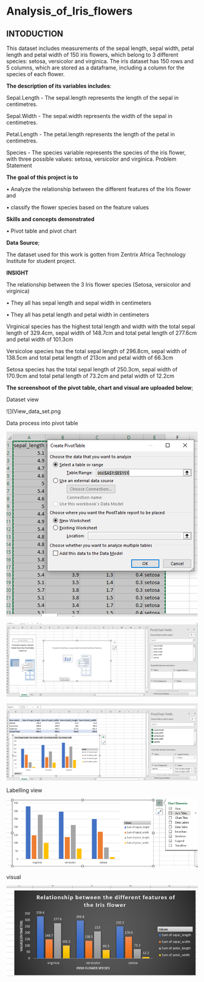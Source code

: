 # Analysis_of_Iris_flowers

## INTODUCTION
This dataset includes measurements of the sepal length, sepal width, petal length and petal width of 150 iris flowers, which belong to 3 different species: setosa, versicolor and virginica. The iris dataset has 150 rows and 5 columns, which are stored as a dataframe, including a column for the species of each flower.

**The description of its variables includes**:

 Sepal.Length - The sepal.length represents the length of the sepal in centimetres.
 
Sepal.Width - The sepal.width represents the width of the sepal in centimetres.

Petal.Length - The petal.length represents the length of the petal in centimetres.

Species - The species variable represents the species of the iris flower, with three possible values: setosa, versicolor and virginica.
Problem Statement

**The goal of this project is to**

•	Analyze the relationship between the different features of the Iris flower and 

•	classify the flower species based on the feature values

**Skills and concepts demonstrated**

•	Pivot table and pivot chart

**Data Source**;

The dataset used for this work is gotten from Zentrix Africa Technology Institute for student project. 

**INSIGHT**

The relationship between the 3 Iris flower species (Setosa, versicolor and virginica)

•	They all has sepal length and sepal width in centimeters

•	They all has petal length and petal width in centimeters

Virginical species has the highest total length and width with the total sepal length of 329.4cm, sepal width of 148.7cm and total petal length of 277.6cm and petal width of 101.3cm

 Versicoloe species has the total sepal length of 296.8cm, sepal width of 138.5cm and total petal length of 213cm and petal width of 66.3cm
 
Setosa species has the total sepal length of 250.3cm, sepal width of 170.9cm and total petal length of 73.2cm and petal width of 12.2cm

**The screenshoot of the pivot table, chart and visual are uploaded below**;

Dataset view

![](View_data_set.png

Data process into pivot table

![](View_pivot.png)

![](View_plain_table.png)

![](View_checkin.png)

Labelling view

![](View_label.png)

visual

![](View_chart.png)


















